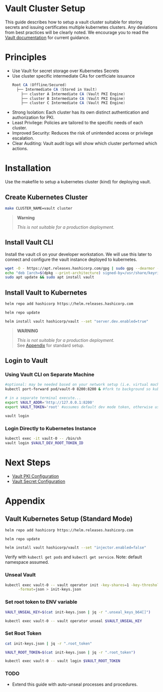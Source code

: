 # Vault Cluster Setup
This guide describes how to setup a vault cluster suitable for storing secrets and issuing certificates multiple kubernetes clusters. Any deviations from best practices will be clearly noted. We encourage you to read the [Vault documentation](https://developer.hashicorp.com/vault) for current guidance.

# Principles
- Use Vault for secret storage over Kubernetes Secrets
- Use cluster specific intermediate CAs for certficiate issuance
  ```java
  Root CA (Offline/Secured)
    ├── Intermediate CA (Stored in Vault)
      ├── cluster A Intermediate CA (Vault PKI Engine)
      ├── cluster B Intermediate CA (Vault PKI Engine)
      ├── cluster C Intermediate CA (Vault PKI Engine)
  ```
- Strong Isolation: Each cluster has its own distinct authentication and authorization for PKI.
- Least Privilege: Policies are tailored to the specific needs of each cluster.
- Improved Security: Reduces the risk of unintended access or privilege escalation.
- Clear Auditing: Vault audit logs will show which cluster performed which actions.

# Installation
Use the makefile to setup a kubernetes cluster (kind) for deploying vault. 

## Create Kubernetes Cluster
```bash
make CLUSTER_NAME=vault cluster
```
> **Warning**
>
> *This is not suitable for a production deployment.* 
>

## Install Vault CLI
Install the vault cli on your developer workstation. We will use this later to connect and configure the vault instance deployed to kubernetes.

```bash
wget -O - https://apt.releases.hashicorp.com/gpg | sudo gpg --dearmor -o /usr/share/keyrings/hashicorp-archive-keyring.gpg
echo "deb [arch=$(dpkg --print-architecture) signed-by=/usr/share/keyrings/hashicorp-archive-keyring.gpg] https://apt.releases.hashicorp.com $(lsb_release -cs) main" | sudo tee /etc/apt/sources.list.d/hashicorp.list
sudo apt update && sudo apt install vault
```

## Install Vault to Kubernetes

```bash
helm repo add hashicorp https://helm.releases.hashicorp.com

helm repo update

helm install vault hashicorp/vault --set "server.dev.enabled=true"

```
> **WARNING**
>
> *This is not suitable for a production deployment.*  
> See [Appendix](#appendix) for standard setup.
>

## Login to Vault

### Using Vault CLI on Separate Machine

```bash
#optional: may be needed based on your network setup (i.e. virtual machine)
kubectl port-forward pod/vault-0 8200:8200 & #fork to background so kubectl config use-context doesn't effect running

# in a separate terminal execute...
export VAULT_ADDR='http://127.0.0.1:8200'
export VAULT_TOKEN='root' #assumes default dev mode token, otherwise use assigned

vault login
```

### Login Directly to Kubernetes Instance
```bash
kubectl exec -it vault-0 -- /bin/sh
vault login $VAULT_DEV_ROOT_TOKEN_ID
```

# Next Steps

- [Vault PKI Configuration](./vault-pki-configuration.md)
- [Vault Secret Configuration](./vault-secret-configuration.md)

# Appendix

## Vault Kubernetes Setup (Standard Mode)
```bash
helm repo add hashicorp https://helm.releases.hashicorp.com

helm repo update

helm install vault hashicorp/vault --set "injector.enabled=false"
```

Verify with `kubectl get pods` and `kubectl get service`. Note: default namespace assumed.

### Unseal Vault
```bash
kubectl exec vault-0 -- vault operator init -key-shares=1 -key-threshold=1 \
      -format=json > init-keys.json
```

### Set root token to ENV variable
```bash
VAULT_UNSEAL_KEY=$(cat init-keys.json | jq -r ".unseal_keys_b64[]")

kubectl exec vault-0 -- vault operator unseal $VAULT_UNSEAL_KEY
```

### Set Root Token
```bash
cat init-keys.json | jq -r ".root_token"

VAULT_ROOT_TOKEN=$(cat init-keys.json | jq -r ".root_token")

kubectl exec vault-0 -- vault login $VAULT_ROOT_TOKEN
```

### TODO
- Extend this guide with auto-unseal processes and procedures.
